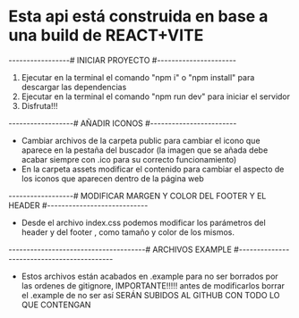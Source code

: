 # Esta api está construida en base a una build de REACT+VITE

-----------------# INICIAR PROYECTO #----------------------

1. Ejecutar en la terminal el comando  "npm i" o "npm install" para descargar las dependencias
2. Ejecutar en la terminal el comando "npm run dev" para iniciar el servidor
3. Disfruta!!!


------------------# AÑADIR ICONOS #------------------------

- Cambiar archivos de la carpeta public para cambiar el icono que aparece en la pestaña del buscador (la imagen que se añada debe acabar siempre con .ico para su correcto funcionamiento)
- En la carpeta assets modificar el contenido para cambiar el aspecto de los iconos que aparecen dentro de la página web


------------------# MODIFICAR MARGEN Y COLOR DEL FOOTER Y EL HEADER #----------------------------
- Desde el archivo index.css podemos modificar los parámetros del header y del footer , como tamaño y color de los mismos.

--------------------------------------# ARCHIVOS EXAMPLE #-------------------------------------------
- Estos archivos están acabados en .example para no ser borrados por las ordenes de gitignore, IMPORTANTE!!!!! antes de modificarlos borrar el .example 
de no ser así SERÁN SUBIDOS AL GITHUB CON TODO LO QUE CONTENGAN